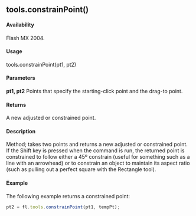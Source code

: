 ## tools.constrainPoint()

#### Availability

Flash MX 2004.

#### Usage

tools.constrainPoint(pt1, pt2)

#### Parameters

**pt1, pt2** Points that specify the starting-click point and the drag-to point.

#### Returns

A new adjusted or constrained point.

#### Description

Method; takes two points and returns a new adjusted or constrained point. If the Shift key is pressed when the command is run, the returned point is constrained to follow either a 45º constrain (useful for something such as a line with an arrowhead) or to constrain an object to maintain its aspect ratio (such as pulling out a perfect square with the Rectangle tool).

#### Example

The following example returns a constrained point:
```javascript
pt2 = fl.tools.constrainPoint(pt1, tempPt);
```